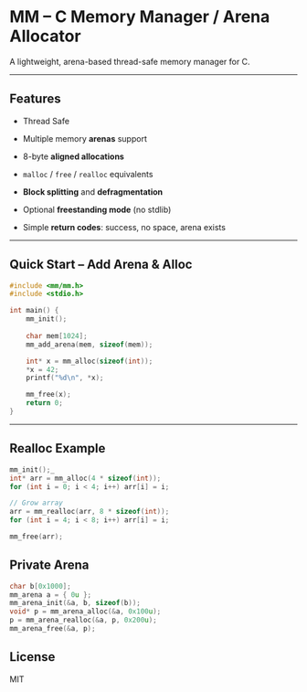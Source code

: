 
# MM – C Memory Manager / Arena Allocator

A lightweight, arena-based thread-safe memory manager for C.

----------

## Features
-   Thread Safe

-   Multiple memory **arenas** support
    
-   8-byte **aligned allocations**
    
-   `malloc` / `free` / `realloc` equivalents
    
-   **Block splitting** and **defragmentation**
    
-   Optional **freestanding mode** (no stdlib)
    
-   Simple **return codes**: success, no space, arena exists
    

----------

## Quick Start – Add Arena & Alloc
```c
#include <mm/mm.h>
#include <stdio.h>

int main() {
    mm_init();
    
    char mem[1024];
    mm_add_arena(mem, sizeof(mem));

    int* x = mm_alloc(sizeof(int));
    *x = 42;
    printf("%d\n", *x);

    mm_free(x);
    return 0;
}
```
----------

## Realloc Example
```c
mm_init();_
int* arr = mm_alloc(4 * sizeof(int));
for (int i = 0; i < 4; i++) arr[i] = i;

// Grow array
arr = mm_realloc(arr, 8 * sizeof(int));
for (int i = 4; i < 8; i++) arr[i] = i;

mm_free(arr);
```
## Private Arena
```c
char b[0x1000];
mm_arena a = { 0u }; 
mm_arena_init(&a, b, sizeof(b));
void* p = mm_arena_alloc(&a, 0x100u);
p = mm_arena_realloc(&a, p, 0x200u);
mm_arena_free(&a, p);
```
## License

MIT
